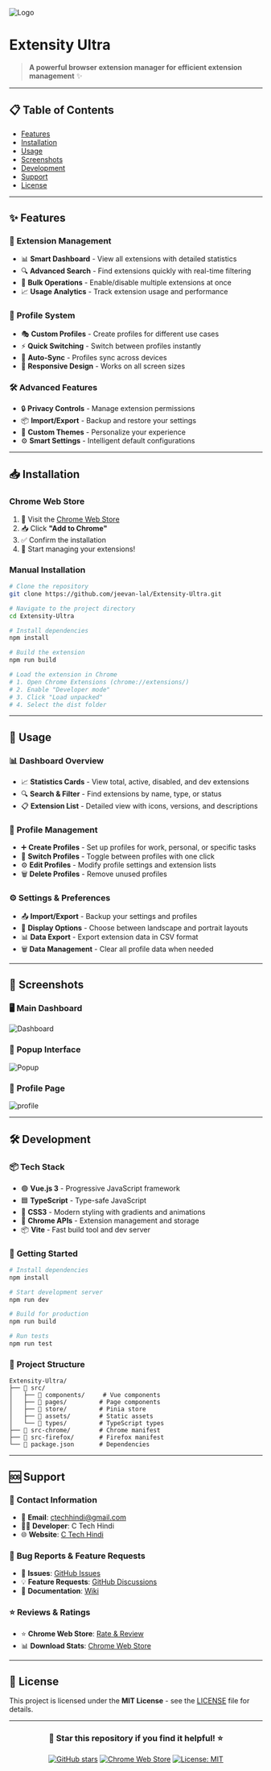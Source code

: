 ![Logo](\src\icons\128x128.png)

# Extensity Ultra

> **A powerful browser extension manager for efficient extension management** ✨

---

## 📋 Table of Contents
- [Features](#-features)
- [Installation](#-installation)
- [Usage](#-usage)
- [Screenshots](#-screenshots)
- [Development](#-development)
- [Support](#-support)
- [License](#-license)

---

## ✨ Features

### 🔧 **Extension Management**
- 📊 **Smart Dashboard** - View all extensions with detailed statistics
- 🔍 **Advanced Search** - Find extensions quickly with real-time filtering
- 🎯 **Bulk Operations** - Enable/disable multiple extensions at once
- 📈 **Usage Analytics** - Track extension usage and performance

### 👥 **Profile System**
- 🎭 **Custom Profiles** - Create profiles for different use cases
- ⚡ **Quick Switching** - Switch between profiles instantly
- 🔄 **Auto-Sync** - Profiles sync across devices
- 📱 **Responsive Design** - Works on all screen sizes

### 🛠️ **Advanced Features**
- 🔒 **Privacy Controls** - Manage extension permissions
- 📦 **Import/Export** - Backup and restore your settings
- 🎨 **Custom Themes** - Personalize your experience
- ⚙️ **Smart Settings** - Intelligent default configurations

---

## 📥 Installation

### Chrome Web Store
1. 🛒 Visit the [Chrome Web Store](https://chromewebstore.google.com/detail/extensity-ultra/mdlkphghcnmhgffokbpngpmjahflaloj)
2. 📥 Click **"Add to Chrome"**
3. ✅ Confirm the installation
4. 🎉 Start managing your extensions!

### Manual Installation
```bash
# Clone the repository
git clone https://github.com/jeevan-lal/Extensity-Ultra.git

# Navigate to the project directory
cd Extensity-Ultra

# Install dependencies
npm install

# Build the extension
npm run build

# Load the extension in Chrome
# 1. Open Chrome Extensions (chrome://extensions/)
# 2. Enable "Developer mode"
# 3. Click "Load unpacked"
# 4. Select the dist folder
```

---

## 🚀 Usage

### 📊 **Dashboard Overview**
- 📈 **Statistics Cards** - View total, active, disabled, and dev extensions
- 🔍 **Search & Filter** - Find extensions by name, type, or status
- 📋 **Extension List** - Detailed view with icons, versions, and descriptions

### 👥 **Profile Management**
- ➕ **Create Profiles** - Set up profiles for work, personal, or specific tasks
- 🔄 **Switch Profiles** - Toggle between profiles with one click
- ⚙️ **Edit Profiles** - Modify profile settings and extension lists
- 🗑️ **Delete Profiles** - Remove unused profiles

### ⚙️ **Settings & Preferences**
- 📤 **Import/Export** - Backup your settings and profiles
- 🎨 **Display Options** - Choose between landscape and portrait layouts
- 📊 **Data Export** - Export extension data in CSV format
- 🗑️ **Data Management** - Clear all profile data when needed

---

## 📸 Screenshots

### 🖥️ **Main Dashboard**
![Dashboard](/screenshot/image-02.png)

### 📱 **Popup Interface**
![Popup](/screenshot/image-01.png)

### 👥 **Profile Page**
![profile](/screenshot/image-03.png)

---

## 🛠️ Development

### 📦 **Tech Stack**
- 🟢 **Vue.js 3** - Progressive JavaScript framework
- 🟦 **TypeScript** - Type-safe JavaScript
- 🎨 **CSS3** - Modern styling with gradients and animations
- 🔧 **Chrome APIs** - Extension management and storage
- 📦 **Vite** - Fast build tool and dev server

### 🚀 **Getting Started**
```bash
# Install dependencies
npm install

# Start development server
npm run dev

# Build for production
npm run build

# Run tests
npm run test
```

### 📁 **Project Structure**
```
Extensity-Ultra/
├── 📁 src/
│   ├── 📁 components/     # Vue components
│   ├── 📁 pages/         # Page components
│   ├── 📁 store/         # Pinia store
│   ├── 📁 assets/        # Static assets
│   └── 📁 types/         # TypeScript types
├── 📁 src-chrome/        # Chrome manifest
├── 📁 src-firefox/       # Firefox manifest
└── 📄 package.json       # Dependencies
```

---

## 🆘 Support

### 📧 **Contact Information**
- 📧 **Email**: [ctechhindi@gmail.com](mailto:ctechhindi@gmail.com)
- 👨‍💻 **Developer**: C Tech Hindi
- 🌐 **Website**: [C Tech Hindi](https://ctechhindi.com)

### 🐛 **Bug Reports & Feature Requests**
- 🐛 **Issues**: [GitHub Issues](https://github.com/jeevan-lal/Extensity-Ultra/issues)
- 💡 **Feature Requests**: [GitHub Discussions](https://github.com/jeevan-lal/Extensity-Ultra/discussions)
- 📝 **Documentation**: [Wiki](https://github.com/jeevan-lal/Extensity-Ultra/wiki)

### ⭐ **Reviews & Ratings**
- ⭐ **Chrome Web Store**: [Rate & Review](https://chromewebstore.google.com/detail/extensity-ultra/mdlkphghcnmhgffokbpngpmjahflaloj/reviews)
- 📊 **Download Stats**: [Chrome Web Store](https://chromewebstore.google.com/detail/extensity-ultra/mdlkphghcnmhgffokbpngpmjahflaloj)

---

## 📄 License

This project is licensed under the **MIT License** - see the [LICENSE](LICENSE) file for details.

---

<div align="center">

### 🌟 **Star this repository if you find it helpful!** ⭐

[![GitHub stars](https://img.shields.io/github/stars/jeevan-lal/Extensity-Ultra?style=social)](https://github.com/jeevan-lal/Extensity-Ultra)
[![Chrome Web Store](https://img.shields.io/badge/Chrome%20Web%20Store-Download-blue)](https://chromewebstore.google.com/detail/extensity-ultra/mdlkphghcnmhgffokbpngpmjahflaloj)
[![License: MIT](https://img.shields.io/badge/License-MIT-yellow.svg)](https://opensource.org/licenses/MIT)

</div>